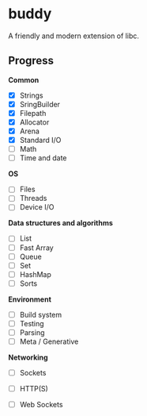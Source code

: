 # buddy

A friendly and modern extension of libc.

## Progress

**Common**

- [x] Strings
- [x] SringBuilder
- [x] Filepath
- [x] Allocator
- [x] Arena
- [x] Standard I/O
- [ ] Math
- [ ] Time and date

**OS**

- [ ] Files
- [ ] Threads
- [ ] Device I/O

**Data structures and algorithms**

- [ ] List
- [ ] Fast Array
- [ ] Queue
- [ ] Set
- [ ] HashMap
- [ ] Sorts

**Environment**

- [ ] Build system
- [ ] Testing
- [ ] Parsing
- [ ] Meta / Generative

**Networking**

- [ ] Sockets
- [ ] HTTP(S)
- [ ] Web Sockets

